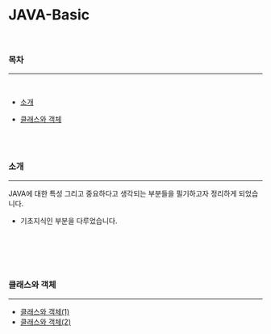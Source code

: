 # JAVA-Basic

<br>

### 목차

---

<br>

- [소개](#소개)

- [클래스와 객체](#클래스와-객체)

<br>
<br>

### 소개

---

JAVA에 대한 특성 그리고 중요하다고 생각되는 부분들을 필기하고자 정리하게 되었습니다.

- 기초지식인 부분을 다루었습니다.

<br>
<br>
<br>
<br>

### 클래스와 객체

---

- [클래스와 객체(1)](https://github.com/shinwoos/JAVA-Basic/blob/master/class-and-object/class-and-object1.md)
- [클래스와 객체(2)](https://github.com/shinwoos/JAVA-Basic/blob/master/class-and-object/class-and-object2.md)
